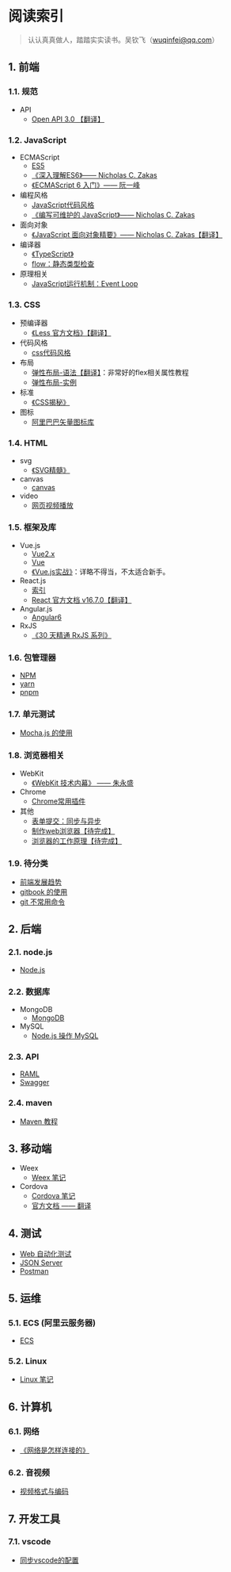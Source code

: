 # 阅读索引

> 认认真真做人，踏踏实实读书。吴钦飞（wuqinfei@qq.com）

## 1. 前端

### 1.1. 规范

* API
  * [Open API 3.0 【翻译】](./FrontEnd/其他/OpenAPI/readme.md)

### 1.2. JavaScript

* ECMAScript
  * [ES5](./blog/2018/08/15.ES5.md)
  * [《深入理解ES6》—— Nicholas C. Zakas](./FrontEnd/JavaScript/深入理解ES6)
  * [《ECMAScript 6 入门》—— 阮一峰](./FrontEnd/JavaScript/ES6)
* 编程风格
  * [JavaScript代码风格](./blog/2018/08/08.JavaScript代码风格.md)
  * [《编写可维护的 JavaScript》—— Nicholas C. Zakas](./FrontEnd/JavaScript/MaintainableJavaScript/readme.md)
* 面向对象
  * [《JavaScript 面向对象精要》—— Nicholas C. Zakas【翻译】](./FrontEnd/JavaScript/ObjectOrientedJavaScript/readme.md)
* 编译器
  * [《TypeScript》](./FrontEnd/JavaScript/TypeScript)
  * [flow：静态类型检查](./blog/2018/10/14.flow静态类型检查.md)
* 原理相关
  * [JavaScript运行机制：Event Loop](./blog/2018/09/02.EventLoop.md)

### 1.3. CSS

* 预编译器
  * [《Less 官方文档》【翻译】](./FrontEnd/CSS/less/doc/readme.md)
* 代码风格
  * [css代码风格](./blog/2018/08/09.css代码风格.md)
* 布局
  * [弹性布局-语法【翻译】](./blog/2018/06/01.弹性布局-语法.md)：非常好的flex相关属性教程
  * [弹性布局-实例](./blog/2018/06/02.弹性布局-实例.md)
* 标准
  * [《CSS揭秘》](./FrontEnd/CSS/CSS揭秘)
* 图标
  * [阿里巴巴矢量图标库](./FrontEnd/CSS/阿里巴巴矢量图标库.md)

### 1.4. HTML

* svg
  * [《SVG精髓》](./FrontEnd/HTML/SVG精髓)
* canvas
  * [canvas](./FrontEnd/HTML/canvas)
* video
  * [网页视频播放](./blog/2018/07/04.视频播放（包括IE8）.md)

### 1.5. 框架及库

* Vue.js
  * [Vue2.x](./FrontEnd/框架/Vue2.x/readme.md)
  * [Vue](./FrontEnd/框架/Vue)
  * [《Vue.js实战》](./FrontEnd/框架/Vue.js实战)：详略不得当，不太适合新手。
* React.js
  * [索引](./FrontEnd/框架/React)
  * [React 官方文档 v16.7.0【翻译】](./FrontEnd/框架/React/doc)
* Angular.js
  * [Angular6](./FrontEnd/框架/Angular6)
* RxJS
  * [《30 天精通 RxJS 系列》](./FrontEnd/库/RxJS/readme.md)

### 1.6. 包管理器

* [NPM](./BackEnd/npm/readme.md)
* [yarn](./FrontEnd/Build/yarn.md)
* [pnpm](./FrontEnd/Build/pnpm.md)

### 1.7. 单元测试

* [Mocha.js 的使用](./blog/2018/10/09.mochajs的使用.md)

### 1.8. 浏览器相关

* WebKit
  * [《WebKit 技术内幕》 —— 朱永盛](./FrontEnd/其他/WebKit技术内幕/readme.md)
* Chrome
  * [Chrome常用插件](./blog/2018/09/01.Chrome常用插件.md)
* 其他
  * [表单提交：同步与异步](./blog/2018/08/31.同步与异步表单提交.md)
  * [制作web浏览器【待完成】](./FrontEnd/其他/制作web浏览器/readme.md)
  * [浏览器的工作原理【待完成】](./blog/2018/08/11.浏览器的工作原理.md)

### 1.9. 待分类

* [前端发展趋势](./blog/2018/07/30.前端发展趋势.md)
* [gitbook 的使用](./blog/2018/10/30.gitbook的使用.md)
* [git 不常用命令](./blog/2018/11/02.git不常用命令.md)

## 2. 后端

### 2.1. node.js

* [Node.js](./BackEnd/node/readme.md)

### 2.2. 数据库

* MongoDB
  * [MongoDB](./BackEnd/MongoDB/readme.md)
* MySQL
  * [Node.js 操作 MySQL](./BackEnd/MySQL)

### 2.3. API

* [RAML](./BackEnd/API/raml/readme.md)
* [Swagger](./BackEnd/API/swagger/readme.md)

### 2.4. maven

* [Maven 教程](./BackEnd/Maven/readme.md)

## 3. 移动端

* Weex
  * [Weex 笔记](./Mobile/weex/readme.md)
* Cordova
  * [Cordova 笔记](./Mobile/cordova)
  * [官方文档 —— 翻译](./Mobile/cordova/doc)

## 4. 测试

* [Web 自动化测试](./Test/Web自动化测试/readme.md)
* [JSON Server](./blog/2018/08/29.JsonServer.md)
* [Postman](./blog/2018/08/30.Postman.md)

## 5. 运维

### 5.1. ECS (阿里云服务器)

* [ECS](./Operation/ECS/readme.md)

### 5.2. Linux

* [Linux 笔记](./Operation/Linux/readme.md)

## 6. 计算机

### 6.1. 网络

* [《网络是怎样连接的》](./网络/网络是怎样连接的)

### 6.2. 音视频

* [视频格式与编码](./blog/2018/08/03.视频格式与编码.md)

## 7. 开发工具

### 7.1. vscode

* [同步vscode的配置](./blog/2018/09/11.同步vscode的配置.md)